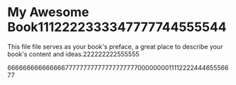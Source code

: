 # My Awesome Book1112222333347777744555544

This file file serves as your book's preface, a great place to describe your book's content and ideas.222222222555555

66666666666666677777777777777777777000000001111222244465556677

